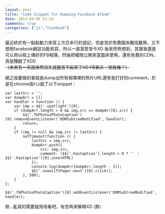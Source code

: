 ```yaml
---
layout: post
title: "Code Snippet for Dumping Facebook Album"
date: 2013-04-05 21:14
comments: true
categories: ["js","facebook"]
---
```


最近終於有一點點動力來寫上次日本行的遊記，但是苦於免費圖床難找難用，又不想用facebook網誌功能來寫，所以一直富堅至今XD
後來熊熊想到，其實我還是可以用以經上傳好的FB相簿，然後把權限公開來當圖床使用，還有免費的CDN，真是賺翻了XDD 
<del>（未來有一天就突然消失就囂張不起來了XD  FB表示：怪我囉？）</del>


總之我要做的事就是dump出所有相簿裡的照片URL還有我打好的comment，於是在chrome按`F12`敲了以下snippet：

	var lastSrc = '';
	var dumpArr = [];
	var handler = function () {
	    var img = $$('.spotlight')[0];
	    if (dumpArr.length > 0 && img.src == dumpArr[0].src) {
	        $$('.fbPhotosPhotoCaption')[0].removeEventListener('DOMSubtreeModified', handler);
	        return;
	    }
	    if (img != null && img.src != lastSrc) {
	        setTimeout(function () {
	            lastSrc = img.src;
	            dumpArr.push({
	                src: img.src,
	                comment: ($$('.hasCaption').length > 0 ? '' : $$('.hasCaption')[0].innerHTML)
	            });
	            console.log(dumpArr[dumpArr.length - 1]);
	            $$('.snowliftPager.next')[0].click();
	        }, 500);
	    }
	};

	$$('.fbPhotosPhotoCaption')[0].addEventListener('DOMSubtreeModified', handler);


欸...亂寫的需要就用用看吧，有空再來解釋XD (靠)